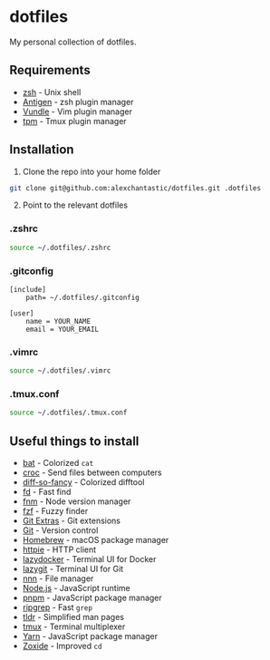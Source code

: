# dotfiles

My personal collection of dotfiles.

## Requirements

* [zsh](http://www.zsh.org/) - Unix shell
* [Antigen](https://github.com/zsh-users/antigen) - zsh plugin manager
* [Vundle](https://github.com/VundleVim/Vundle.vim) - Vim plugin manager
* [tpm](https://github.com/tmux-plugins/tpm) - Tmux plugin manager

## Installation

1. Clone the repo into your home folder
```sh
git clone git@github.com:alexchantastic/dotfiles.git .dotfiles
```
2. Point to the relevant dotfiles

### .zshrc

```sh
source ~/.dotfiles/.zshrc
```

### .gitconfig

```
[include]
    path= ~/.dotfiles/.gitconfig

[user]
    name = YOUR_NAME
    email = YOUR_EMAIL
```

### .vimrc

```sh
source ~/.dotfiles/.vimrc
```

### .tmux.conf

```sh
source ~/.dotfiles/.tmux.conf
```

## Useful things to install

* [bat](https://github.com/sharkdp/bat) - Colorized `cat`
* [croc](https://github.com/schollz/croc) - Send files between computers
* [diff-so-fancy](https://github.com/so-fancy/diff-so-fancy) - Colorized difftool
* [fd](https://github.com/sharkdp/fd) - Fast find
* [fnm](https://github.com/Schniz/fnm) - Node version manager
* [fzf](https://github.com/junegunn/fzf) - Fuzzy finder
* [Git Extras](https://github.com/tj/git-extras) - Git extensions
* [Git](https://git-scm.com/) - Version control
* [Homebrew](https://brew.sh/) - macOS package manager
* [httpie](https://github.com/httpie/httpie) - HTTP client
* [lazydocker](https://github.com/jesseduffield/lazydocker) - Terminal UI for Docker
* [lazygit](https://github.com/jesseduffield/lazygit) - Terminal UI for Git
* [nnn](https://github.com/jarun/nnn) - File manager
* [Node.js](https://nodejs.org/) - JavaScript runtime
* [pnpm](https://pnpm.io/) - JavaScript package manager
* [ripgrep](https://github.com/BurntSushi/ripgrep) - Fast `grep`
* [tldr](https://github.com/tldr-pages/tldr) - Simplified man pages
* [tmux](https://github.com/tmux/tmux) - Terminal multiplexer
* [Yarn](https://yarnpkg.com/) - JavaScript package manager
* [Zoxide](https://github.com/ajeetdsouza/zoxide) - Improved `cd`
